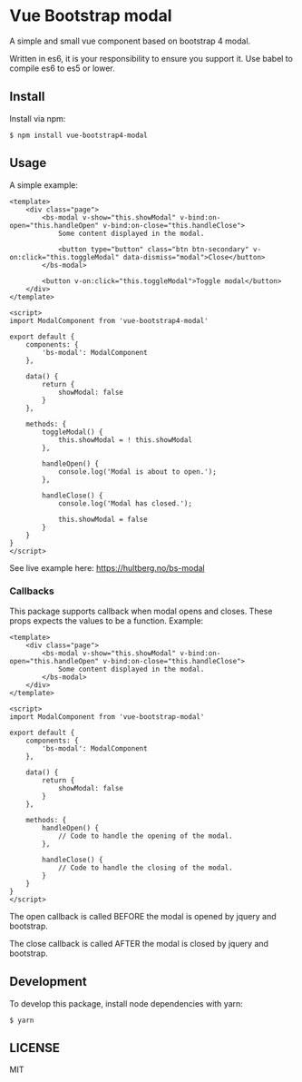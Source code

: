 # Vue Bootstrap modal

A simple and small vue component based on bootstrap 4 modal.

Written in es6, it is your responsibility to ensure you support it. Use babel to compile es6 to es5 or lower.

## Install

Install via npm:
```
$ npm install vue-bootstrap4-modal
```

## Usage

A simple example:

```vue
<template>
    <div class="page">
        <bs-modal v-show="this.showModal" v-bind:on-open="this.handleOpen" v-bind:on-close="this.handleClose">
            Some content displayed in the modal.
            
            <button type="button" class="btn btn-secondary" v-on:click="this.toggleModal" data-dismiss="modal">Close</button>
        </bs-modal>
        
        <button v-on:click="this.toggleModal">Toggle modal</button>
    </div>
</template>

<script>
import ModalComponent from 'vue-bootstrap4-modal'

export default {
    components: {
        'bs-modal': ModalComponent
    },
    
    data() {
        return {
            showModal: false
        }
    },
    
    methods: {
        toggleModal() {
            this.showModal = ! this.showModal
        },

        handleOpen() {
            console.log('Modal is about to open.');
        },

        handleClose() {
            console.log('Modal has closed.');
            
            this.showModal = false
        }
    }
}
</script>
```

See live example here: https://hultberg.no/bs-modal

### Callbacks

This package supports callback when modal opens and closes. These props expects
the values to be a function. Example:

```vue
<template>
    <div class="page">
        <bs-modal v-show="this.showModal" v-bind:on-open="this.handleOpen" v-bind:on-close="this.handleClose">
            Some content displayed in the modal.
        </bs-modal>
    </div>
</template>

<script>
import ModalComponent from 'vue-bootstrap-modal'

export default {
    components: {
        'bs-modal': ModalComponent
    },
    
    data() {
        return {
            showModal: false
        }
    },
    
    methods: {
        handleOpen() {
            // Code to handle the opening of the modal.
        },
        
        handleClose() {
            // Code to handle the closing of the modal.
        }
    }
}
</script>
```

The open callback is called BEFORE the modal is opened by jquery and bootstrap.

The close callback is called AFTER the modal is closed by jquery and bootstrap.

## Development

To develop this package, install node dependencies with yarn:
```
$ yarn
```

## LICENSE

MIT
